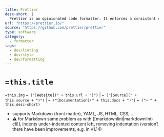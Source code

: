```yaml
---
title: Prettier
desc-short: |
  Prettier is an opinionated code formatter. It enforces a consistent style by parsing your code and re-printing it with its own rules that take the maximum line length into account, wrapping code when necessary.
url: "https://prettier.io/"
source: "https://github.com/prettier/prettier"
type: software
category:
  - formatter
tags:
  - dev/linting
  - dev/style
  - dev/formatting
---
```


# `=this.title`

`=this.img` `= ("[Website](" + this.url + ")")` |  `= ("[Source](" + this.source + ")")` | `= ("[Documentation](" + this.docs + ")")`
`= ("> " + this.desc-short)`

- supports Markdown (front matter), YAML, JS, HTML, CSS, ...
- :warning: for Markdown same problem as with [[markdownlint|markdownlint-cli]], indents under-indented content left, removing indentation (version? there have been improvements, e.g. in v1.14)
